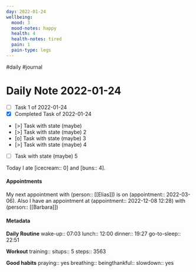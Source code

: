 ```yaml
---
day: 2022-01-24
wellbeing:
  mood: 3
  mood-notes: happy
  health: 4
  health-notes: tired
  pain: 1
  pain-type: legs
---
```

#daily #journal

# Daily Note 2022-01-24

- [ ] Task 1 of 2022-01-24
- [x] Completed Task of 2022-01-24
- [>] Task with state (maybe)
- [>] Task with state (maybe) 2
- [o] Task with state (maybe) 3
- [>] Task with state (maybe) 4
- [ ] Task with state (maybe) 5

Today I ate [icecream:: 0] and [buns:: 4].

#### Appointments
My next appointment with (person:: [[Elias]]) is on (appointment:: 2022-03-06).
Also I have an appointment at (appointment:: 2022-12-08 12:28) with (person:: [[Barbara]])

#### Metadata

**Daily Routine**
wake-up:: 07:03
lunch:: 12:00
dinner:: 19:27
go-to-sleep:: 22:51

**Workout**
training:: 
situps:: 5
steps:: 3563

**Good habits**
praying:: yes
breathing:: 
beingthankful:: 
slowdown:: yes
